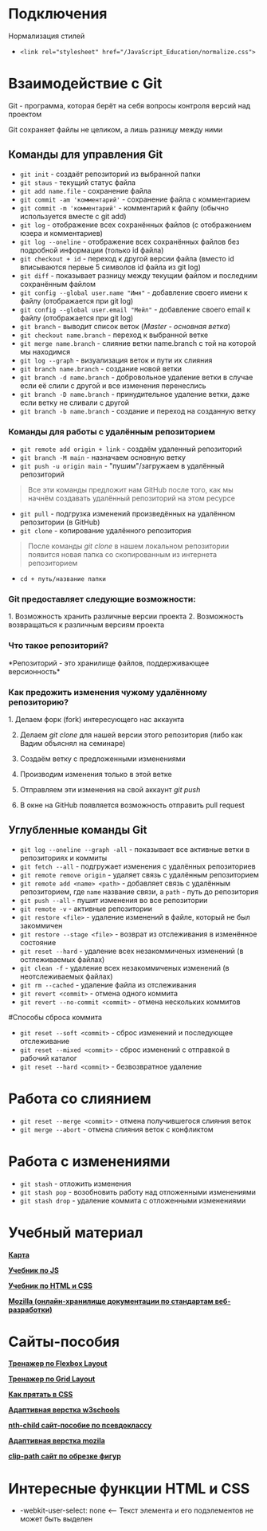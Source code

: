 <h1>Подключения</h1>

<p>Нормализация стилей</p>

- ``` <link rel="stylesheet" href="/JavaScript_Education/normalize.css"> ```

<h1>Взаимодействие с Git</h1>

Git - программа, которая берёт на себя вопросы контроля версий над проектом

Git сохраняет файлы не целиком, а лишь разницу между ними

<h2>Команды для управления Git</h2>

* ```git init``` - создаёт репозиторий из выбранной папки
* ```git staus``` - текущий статус файла
* ```git add name.file``` - сохранение файла
* ```git commit -am 'комментарий'``` - сохранение файла с комментарием
* ```git commit -m 'комментарий'``` - комментарий к файлу (обычно используется вместе с git add)
* ```git log``` - отображение всех сохранённых файлов (с отображением юзера и комментариев)
* ```git log --oneline``` - отображение всех сохранённых файлов без подробной информации (только id файла)
* ```git checkout + id``` - переход к другой версии файла (вместо id вписываются первые 5 символов id файла из git log)
* ```git diff``` - показывает разницу между текущим файлом и последним сохранённым файлом
* ```git config --global user.name "Имя"``` - добавление своего имени к файлу (отображается при git log)
* ```git config --global user.email "Мейл"``` - добавление своего email к файлу (отображается при git log)
* ```git branch``` - выводит список веток (*Master - основная ветка*)
* ```git checkout name.branch``` - переход к выбранной ветке
* ```git merge name.branch``` - слияние ветки name.branch с той на которой мы находимся
* ```git log --graph``` - визуализация веток и пути их слияния
* ```git branch name.branch``` - создание новой ветки
* ```git branch -d name.branch``` - добровольное удаление ветки в случае если её слили с другой и все изменения перенеслись
* ```git branch -D name.branch``` - принудительное удаление ветки, даже если ветку не сливали с другой 
* ```git branch -b name.branch``` - создание и переход на созданную ветку

<h3>Команды для работы с удалённым репозиторием</h3>

* ```git remote add origin + link``` - создаём удаленный репозиторий
* ```git branch -M main``` - назначаем основную ветку
* ```git push -u origin main``` - "пушим"/загружаем в удалённый репозиторий

> Все эти команды предложит нам GitHub после того, как мы начнём создавать удалённый репозиторий на этом ресурсе

* ```git pull``` - подгрузка изменений произведённых на удалённом репозитории (в GitHub)
* ```git clone``` - копирование удалённого репозитория
  
> После команды *git clone* в нашем локальном репозитории появится новая папка со скопированным из интернета репозиторием

* ```cd + путь/название папки```

<h3>Git предоставляет следующие возможности:</h3>
1. Возможность хранить различные версии проекта
2. Возможность возвращаться к различным версиям проекта

<h3>Что такое репозиторий?</h3>
*Репозиторий - это хранилище файлов, поддерживающее версионность*

<h3>Как предожить изменения чужому удалённому репозиторию?</h3>
1. Делаем форк (fork) интересующего нас аккаунта

2. Делаем *git clone* для нашей версии этого репозитория (либо как Вадим объяснял на семинаре)
   
3. Создаём ветку с предложенными изменениями
   
4. Производим изменения только в этой ветке
   
5. Отправляем эти изменения на свой аккаунт *git push*
   
6. В окне на GitHub появляется возможность отправить pull request


<h2>Углубленные команды Git</h2>

* ```git log --oneline --graph -all``` - показывает все активные ветки в репозиториях и коммиты
* ```git fetch --all``` - подгружает изменения с удалённых репозиториев
* ```git remote remove origin``` - удаляет связь с удалённым репозиторием
* ```git remote add <name> <path>``` - добавляет связь с удалённым репозиторием, где ```name``` название связи, а ```path``` - путь до репозитория
* ```git push --all``` - пушит изменения во все репозитории
* ```git remote -v``` - активные репозитории
* ```git restore <file>``` - удаление изменений в файле, который не был закоммичен
* ```git restore --stage <file>``` - возврат из отслеживания в изменённое состояние
* ```git reset --hard``` - удаление всех незакоммиченых изменений (в остлеживаемых файлах)
* ```git clean -f``` - удаление всех незакоммиченых изменений (в неотслеживаемых файлах)
* ```git rm --cached``` - удаление файла из отслеживания
* ```git revert <commit>``` - отмена одного коммита
* ```git revert --no-commit <commit>``` - отмена нескольких коммитов

#Способы сброса коммита
* ```git reset --soft <commit>``` - сброс изменений и последующее отслеживание
* ```git reset --mixed <commit>``` - сброс изменений с отправкой в рабочий каталог
* ```git reset --hard <commit>``` - безвозвратное удаление

# Работа со слиянием
* ```git reset --merge <commit>``` - отмена получившегося слияния веток
* ```git merge --abort``` - отмена слияния веток с конфликтом

# Работа с изменениями
* ```git stash``` - отложить изменения
* ```git stash pop``` - возобновить работу над отложенными изменениями
* ```git stash drop``` - удаление коммита с отложенными изменениями


<H1>Учебный материал</H1>

<a href='https://miro.com/app/board/uXjVNGw7Jv8=/?share_link_id=860861096273' target="_blank">**Карта**</a>

<a href='https://learn.javascript.ru/' target="_blank">**Учебник по JS**</a>

<a href='https://metanit.com/web/html5/' target="_blank">**Учебник по HTML и CSS**</a>

<a href='https://developer.mozilla.org/ru/docs/Learn/CSS' target="_blank">**Mozilla (онлайн-хранилище документации по стандартам веб-разработки)**</a>


<h1>Сайты-пособия</h1>

<a href="https://flexboxfroggy.com/#ru" target='_blank'>**Тренажер по Flexbox Layout**</a>

<a href="https://cssgridgarden.com/#ru" target='_blank'>**Тренажер по Grid Layout**</a>

<a href='https://htmlacademy.ru/blog/css/short-12' target="_blank">**Как прятать в CSS**</a>

<a href='https://www.w3schools.com/css/css_rwd_mediaqueries.asp' target="_blank">**Адаптивная верстка w3schools**</a>

<a href='https://nth-child.belter.io/' target='_blank'>**nth-child сайт-пособие по псевдоклассу**</a>

<a href='https://developer.mozilla.org/en-US/docs/Learn/CSS/CSS_layout/Responsive_Design' target="_blank">**Адаптивная верстка mozila**</a>

<a href='https://bennettfeely.com/clippy/' target='_blank'>**clip-path сайт по обрезке фигур**</a>

<h1>Интересные функции HTML и CSS</h1>

  - -webkit-user-select: none <-- Текст элемента и его подэлементов не может быть выделен
